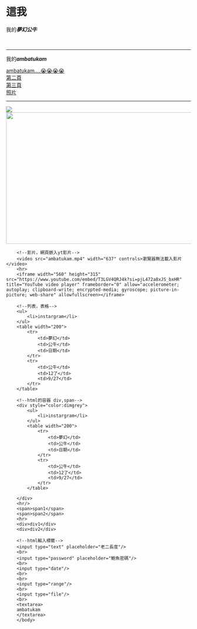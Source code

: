 <!DOCTYPE html>
<html>
        <head>
            <!--meta標籤 視口-->
            <meta charset="UTF-8"/>
            <meta name="description" content="A big fan of ambatukam">
            <meta name="author" content="安柏圖坎">
            <meta name="keywords" content="ambatukam">
            <meta name="viewport" content="width=device-width, initial-scale-1.0">
            <title>Dream Bull XXX</title>
        </head>
        <body>
            <!--基本標籤-->
            <h1>這我</h1>
            <p>我的<i><b>夢幻公牛</b></i></p>
            <br/>
            <hr/>
            <p>我的<i><b>ambatukam</b></i></p>
            <!--連結，圖片-->
        <a href="https://www.youtube.com/watch?v=rV5ynCW-kVw">ambatukam....😭😭😭😭</a>
            <br/>
        <a href="page2.html">第二頁</a>
            <br/>
        <a href="dir/page3.html">第三頁</a>
            <br/>
        <a href="dreamybull.jpg">照片</a>
        <hr>
        <img src="https://steamuserimages-a.akamaihd.net/ugc/2045242099397747729/DC47423F9423B6005E1271A709D667F2CDB36CF5/?imw=637&imh=358&ima=fit&impolicy=Letterbox&imcolor=%23000000&letterbox=true"/>
        <img src="ambatukam.jpg" width="637" height="358"/>

        <!--影片，網頁嵌入yt影片-->
        <video src="ambatukam.mp4" width="637" controls>瀏覽器無法載入影片</video>
        <hr>
        <iframe width="560" height="315" src="https://www.youtube.com/embed/T3LGV4QRJ4k?si=pjL472a8xJS_bxHR" title="YouTube video player" frameborder="0" allow="accelerometer; autoplay; clipboard-write; encrypted-media; gyroscope; picture-in-picture; web-share" allowfullscreen></iframe>

        <!--列表，表格-->
        <ul>
            <li>instargram</li>
        </ul>
        <table width="200">
            <tr>
                <td>夢幻</td>
                <td>公牛</td>
                <td>日期</td>
            </tr>
            <tr>
                <td>公牛</td>
                <td>12了</td>
                <td>9/27</td>
            </tr>
        </table>

        <!--html的容器 div,span-->
        <div style="color:dimgrey">
            <ul>
                <li>instargram</li>
            </ul>
            <table width="200">
                <tr>
                    <td>夢幻</td>
                    <td>公牛</td>
                    <td>日期</td>
                </tr>
                <tr>
                    <td>公牛</td>
                    <td>12了</td>
                    <td>9/27</td>
                </tr>
            </table>
    
        </div>
        <hr/>
        <span>span1</span>
        <span>span2</span>
        <hr>
        <div>div1</div>
        <div>div2</div>

        <!--html輸入標籤-->
        <input type="text" placeholder="老二長度"/>
        <br>
        <input type="password" placeholder="鮑魚密碼"/>
        <br>
        <input type="date"/>
        <br>
        <br>
        <input type="range"/>
        <br>
        <input type="file"/>
        <br>
        <textarea>
        ambatukam
        </textarea>
        </body>
</html>
